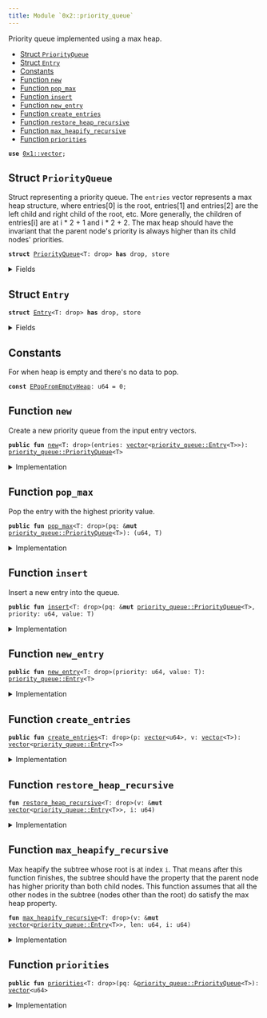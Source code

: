 ```yaml
---
title: Module `0x2::priority_queue`
---
```


Priority queue implemented using a max heap.


-  [Struct `PriorityQueue`](#0x2_priority_queue_PriorityQueue)
-  [Struct `Entry`](#0x2_priority_queue_Entry)
-  [Constants](#@Constants_0)
-  [Function `new`](#0x2_priority_queue_new)
-  [Function `pop_max`](#0x2_priority_queue_pop_max)
-  [Function `insert`](#0x2_priority_queue_insert)
-  [Function `new_entry`](#0x2_priority_queue_new_entry)
-  [Function `create_entries`](#0x2_priority_queue_create_entries)
-  [Function `restore_heap_recursive`](#0x2_priority_queue_restore_heap_recursive)
-  [Function `max_heapify_recursive`](#0x2_priority_queue_max_heapify_recursive)
-  [Function `priorities`](#0x2_priority_queue_priorities)


<pre><code><b>use</b> <a href="../move-stdlib/vector.md#0x1_vector">0x1::vector</a>;
</code></pre>



<a name="0x2_priority_queue_PriorityQueue"></a>

## Struct `PriorityQueue`

Struct representing a priority queue. The <code>entries</code> vector represents a max
heap structure, where entries[0] is the root, entries[1] and entries[2] are the
left child and right child of the root, etc. More generally, the children of
entries[i] are at i * 2 + 1 and i * 2 + 2. The max heap should have the invariant
that the parent node's priority is always higher than its child nodes' priorities.


<pre><code><b>struct</b> <a href="../sui-framework/priority_queue.md#0x2_priority_queue_PriorityQueue">PriorityQueue</a>&lt;T: drop&gt; <b>has</b> drop, store
</code></pre>



<details>
<summary>Fields</summary>


<dl>
<dt>
<code>entries: <a href="../move-stdlib/vector.md#0x1_vector">vector</a>&lt;<a href="../sui-framework/priority_queue.md#0x2_priority_queue_Entry">priority_queue::Entry</a>&lt;T&gt;&gt;</code>
</dt>
<dd>

</dd>
</dl>


</details>

<a name="0x2_priority_queue_Entry"></a>

## Struct `Entry`



<pre><code><b>struct</b> <a href="../sui-framework/priority_queue.md#0x2_priority_queue_Entry">Entry</a>&lt;T: drop&gt; <b>has</b> drop, store
</code></pre>



<details>
<summary>Fields</summary>


<dl>
<dt>
<code>priority: u64</code>
</dt>
<dd>

</dd>
<dt>
<code>value: T</code>
</dt>
<dd>

</dd>
</dl>


</details>

<a name="@Constants_0"></a>

## Constants


<a name="0x2_priority_queue_EPopFromEmptyHeap"></a>

For when heap is empty and there's no data to pop.


<pre><code><b>const</b> <a href="../sui-framework/priority_queue.md#0x2_priority_queue_EPopFromEmptyHeap">EPopFromEmptyHeap</a>: u64 = 0;
</code></pre>



<a name="0x2_priority_queue_new"></a>

## Function `new`

Create a new priority queue from the input entry vectors.


<pre><code><b>public</b> <b>fun</b> <a href="../sui-framework/priority_queue.md#0x2_priority_queue_new">new</a>&lt;T: drop&gt;(entries: <a href="../move-stdlib/vector.md#0x1_vector">vector</a>&lt;<a href="../sui-framework/priority_queue.md#0x2_priority_queue_Entry">priority_queue::Entry</a>&lt;T&gt;&gt;): <a href="../sui-framework/priority_queue.md#0x2_priority_queue_PriorityQueue">priority_queue::PriorityQueue</a>&lt;T&gt;
</code></pre>



<details>
<summary>Implementation</summary>


<pre><code><b>public</b> <b>fun</b> <a href="../sui-framework/priority_queue.md#0x2_priority_queue_new">new</a>&lt;T: drop&gt;(<b>mut</b> entries: <a href="../move-stdlib/vector.md#0x1_vector">vector</a>&lt;<a href="../sui-framework/priority_queue.md#0x2_priority_queue_Entry">Entry</a>&lt;T&gt;&gt;) : <a href="../sui-framework/priority_queue.md#0x2_priority_queue_PriorityQueue">PriorityQueue</a>&lt;T&gt; {
    <b>let</b> len = entries.length();
    <b>let</b> <b>mut</b> i = len / 2;
    // Max heapify from the first node that is a parent (node at len / 2).
    <b>while</b> (i &gt; 0) {
        i = i - 1;
        <a href="../sui-framework/priority_queue.md#0x2_priority_queue_max_heapify_recursive">max_heapify_recursive</a>(&<b>mut</b> entries, len, i);
    };
    <a href="../sui-framework/priority_queue.md#0x2_priority_queue_PriorityQueue">PriorityQueue</a> { entries }
}
</code></pre>



</details>

<a name="0x2_priority_queue_pop_max"></a>

## Function `pop_max`

Pop the entry with the highest priority value.


<pre><code><b>public</b> <b>fun</b> <a href="../sui-framework/priority_queue.md#0x2_priority_queue_pop_max">pop_max</a>&lt;T: drop&gt;(pq: &<b>mut</b> <a href="../sui-framework/priority_queue.md#0x2_priority_queue_PriorityQueue">priority_queue::PriorityQueue</a>&lt;T&gt;): (u64, T)
</code></pre>



<details>
<summary>Implementation</summary>


<pre><code><b>public</b> <b>fun</b> <a href="../sui-framework/priority_queue.md#0x2_priority_queue_pop_max">pop_max</a>&lt;T: drop&gt;(pq: &<b>mut</b> <a href="../sui-framework/priority_queue.md#0x2_priority_queue_PriorityQueue">PriorityQueue</a>&lt;T&gt;) : (u64, T) {
    <b>let</b> len = pq.entries.length();
    <b>assert</b>!(len &gt; 0, <a href="../sui-framework/priority_queue.md#0x2_priority_queue_EPopFromEmptyHeap">EPopFromEmptyHeap</a>);
    // Swap the max element <b>with</b> the last element in the entries and remove the max element.
    <b>let</b> <a href="../sui-framework/priority_queue.md#0x2_priority_queue_Entry">Entry</a> { priority, value } = pq.entries.swap_remove(0);
    // Now the max heap property <b>has</b> been violated at the root node, but nowhere <b>else</b>
    // so we call max heapify on the root node.
    <a href="../sui-framework/priority_queue.md#0x2_priority_queue_max_heapify_recursive">max_heapify_recursive</a>(&<b>mut</b> pq.entries, len - 1, 0);
    (priority, value)
}
</code></pre>



</details>

<a name="0x2_priority_queue_insert"></a>

## Function `insert`

Insert a new entry into the queue.


<pre><code><b>public</b> <b>fun</b> <a href="../sui-framework/priority_queue.md#0x2_priority_queue_insert">insert</a>&lt;T: drop&gt;(pq: &<b>mut</b> <a href="../sui-framework/priority_queue.md#0x2_priority_queue_PriorityQueue">priority_queue::PriorityQueue</a>&lt;T&gt;, priority: u64, value: T)
</code></pre>



<details>
<summary>Implementation</summary>


<pre><code><b>public</b> <b>fun</b> <a href="../sui-framework/priority_queue.md#0x2_priority_queue_insert">insert</a>&lt;T: drop&gt;(pq: &<b>mut</b> <a href="../sui-framework/priority_queue.md#0x2_priority_queue_PriorityQueue">PriorityQueue</a>&lt;T&gt;, priority: u64, value: T) {
    pq.entries.push_back(<a href="../sui-framework/priority_queue.md#0x2_priority_queue_Entry">Entry</a> { priority, value});
    <b>let</b> index = pq.entries.length() - 1;
    <a href="../sui-framework/priority_queue.md#0x2_priority_queue_restore_heap_recursive">restore_heap_recursive</a>(&<b>mut</b> pq.entries, index);
}
</code></pre>



</details>

<a name="0x2_priority_queue_new_entry"></a>

## Function `new_entry`



<pre><code><b>public</b> <b>fun</b> <a href="../sui-framework/priority_queue.md#0x2_priority_queue_new_entry">new_entry</a>&lt;T: drop&gt;(priority: u64, value: T): <a href="../sui-framework/priority_queue.md#0x2_priority_queue_Entry">priority_queue::Entry</a>&lt;T&gt;
</code></pre>



<details>
<summary>Implementation</summary>


<pre><code><b>public</b> <b>fun</b> <a href="../sui-framework/priority_queue.md#0x2_priority_queue_new_entry">new_entry</a>&lt;T: drop&gt;(priority: u64, value: T): <a href="../sui-framework/priority_queue.md#0x2_priority_queue_Entry">Entry</a>&lt;T&gt; {
    <a href="../sui-framework/priority_queue.md#0x2_priority_queue_Entry">Entry</a> { priority, value }
}
</code></pre>



</details>

<a name="0x2_priority_queue_create_entries"></a>

## Function `create_entries`



<pre><code><b>public</b> <b>fun</b> <a href="../sui-framework/priority_queue.md#0x2_priority_queue_create_entries">create_entries</a>&lt;T: drop&gt;(p: <a href="../move-stdlib/vector.md#0x1_vector">vector</a>&lt;u64&gt;, v: <a href="../move-stdlib/vector.md#0x1_vector">vector</a>&lt;T&gt;): <a href="../move-stdlib/vector.md#0x1_vector">vector</a>&lt;<a href="../sui-framework/priority_queue.md#0x2_priority_queue_Entry">priority_queue::Entry</a>&lt;T&gt;&gt;
</code></pre>



<details>
<summary>Implementation</summary>


<pre><code><b>public</b> <b>fun</b> <a href="../sui-framework/priority_queue.md#0x2_priority_queue_create_entries">create_entries</a>&lt;T: drop&gt;(<b>mut</b> p: <a href="../move-stdlib/vector.md#0x1_vector">vector</a>&lt;u64&gt;, <b>mut</b> v: <a href="../move-stdlib/vector.md#0x1_vector">vector</a>&lt;T&gt;): <a href="../move-stdlib/vector.md#0x1_vector">vector</a>&lt;<a href="../sui-framework/priority_queue.md#0x2_priority_queue_Entry">Entry</a>&lt;T&gt;&gt; {
    <b>let</b> len = p.length();
    <b>assert</b>!(v.length() == len);
    <b>let</b> <b>mut</b> res = <a href="../move-stdlib/vector.md#0x1_vector">vector</a>[];
    <b>let</b> <b>mut</b> i = 0;
    <b>while</b> (i &lt; len) {
        <b>let</b> priority = p.remove(0);
        <b>let</b> value = v.remove(0);
        res.push_back(<a href="../sui-framework/priority_queue.md#0x2_priority_queue_Entry">Entry</a> { priority, value });
        i = i + 1;
    };
    res
}
</code></pre>



</details>

<a name="0x2_priority_queue_restore_heap_recursive"></a>

## Function `restore_heap_recursive`



<pre><code><b>fun</b> <a href="../sui-framework/priority_queue.md#0x2_priority_queue_restore_heap_recursive">restore_heap_recursive</a>&lt;T: drop&gt;(v: &<b>mut</b> <a href="../move-stdlib/vector.md#0x1_vector">vector</a>&lt;<a href="../sui-framework/priority_queue.md#0x2_priority_queue_Entry">priority_queue::Entry</a>&lt;T&gt;&gt;, i: u64)
</code></pre>



<details>
<summary>Implementation</summary>


<pre><code><b>fun</b> <a href="../sui-framework/priority_queue.md#0x2_priority_queue_restore_heap_recursive">restore_heap_recursive</a>&lt;T: drop&gt;(v: &<b>mut</b> <a href="../move-stdlib/vector.md#0x1_vector">vector</a>&lt;<a href="../sui-framework/priority_queue.md#0x2_priority_queue_Entry">Entry</a>&lt;T&gt;&gt;, i: u64) {
    <b>if</b> (i == 0) {
        <b>return</b>
    };
    <b>let</b> parent = (i - 1) / 2;

    // If new elem is greater than its parent, swap them and recursively
    // do the restoration upwards.
    <b>if</b> (*&v[i].priority &gt; *&v[parent].priority) {
        v.swap(i, parent);
        <a href="../sui-framework/priority_queue.md#0x2_priority_queue_restore_heap_recursive">restore_heap_recursive</a>(v, parent);
    }
}
</code></pre>



</details>

<a name="0x2_priority_queue_max_heapify_recursive"></a>

## Function `max_heapify_recursive`

Max heapify the subtree whose root is at index <code>i</code>. That means after this function
finishes, the subtree should have the property that the parent node has higher priority
than both child nodes.
This function assumes that all the other nodes in the subtree (nodes other than the root)
do satisfy the max heap property.


<pre><code><b>fun</b> <a href="../sui-framework/priority_queue.md#0x2_priority_queue_max_heapify_recursive">max_heapify_recursive</a>&lt;T: drop&gt;(v: &<b>mut</b> <a href="../move-stdlib/vector.md#0x1_vector">vector</a>&lt;<a href="../sui-framework/priority_queue.md#0x2_priority_queue_Entry">priority_queue::Entry</a>&lt;T&gt;&gt;, len: u64, i: u64)
</code></pre>



<details>
<summary>Implementation</summary>


<pre><code><b>fun</b> <a href="../sui-framework/priority_queue.md#0x2_priority_queue_max_heapify_recursive">max_heapify_recursive</a>&lt;T: drop&gt;(v: &<b>mut</b> <a href="../move-stdlib/vector.md#0x1_vector">vector</a>&lt;<a href="../sui-framework/priority_queue.md#0x2_priority_queue_Entry">Entry</a>&lt;T&gt;&gt;, len: u64, i: u64) {
    <b>if</b> (len == 0) {
        <b>return</b>
    };
    <b>assert</b>!(i &lt; len);
    <b>let</b> left = i * 2 + 1;
    <b>let</b> right = left + 1;
    <b>let</b> <b>mut</b> max = i;
    // Find the node <b>with</b> highest priority among node `i` and its two children.
    <b>if</b> (left &lt; len && *&v[left].priority &gt; *&v[max].priority) {
        max = left;
    };
    <b>if</b> (right &lt; len && *&v[right].priority &gt; *&v[max].priority) {
        max = right;
    };
    // If the parent node (node `i`) doesn't have the highest priority, we swap the parent <b>with</b> the
    // max priority node.
    <b>if</b> (max != i) {
        v.swap(max, i);
        // After the swap, we have restored the property at node `i` but now the max heap property
        // may be violated at node `max` since this node now <b>has</b> a new value. So we need <b>to</b> now
        // max heapify the subtree rooted at node `max`.
        <a href="../sui-framework/priority_queue.md#0x2_priority_queue_max_heapify_recursive">max_heapify_recursive</a>(v, len, max);
    }
}
</code></pre>



</details>

<a name="0x2_priority_queue_priorities"></a>

## Function `priorities`



<pre><code><b>public</b> <b>fun</b> <a href="../sui-framework/priority_queue.md#0x2_priority_queue_priorities">priorities</a>&lt;T: drop&gt;(pq: &<a href="../sui-framework/priority_queue.md#0x2_priority_queue_PriorityQueue">priority_queue::PriorityQueue</a>&lt;T&gt;): <a href="../move-stdlib/vector.md#0x1_vector">vector</a>&lt;u64&gt;
</code></pre>



<details>
<summary>Implementation</summary>


<pre><code><b>public</b> <b>fun</b> <a href="../sui-framework/priority_queue.md#0x2_priority_queue_priorities">priorities</a>&lt;T: drop&gt;(pq: &<a href="../sui-framework/priority_queue.md#0x2_priority_queue_PriorityQueue">PriorityQueue</a>&lt;T&gt;): <a href="../move-stdlib/vector.md#0x1_vector">vector</a>&lt;u64&gt; {
    <b>let</b> <b>mut</b> res = <a href="../move-stdlib/vector.md#0x1_vector">vector</a>[];
    <b>let</b> <b>mut</b> i = 0;
    <b>while</b> (i &lt; pq.entries.length()) {
        res.push_back(pq.entries[i].priority);
        i = i +1;
    };
    res
}
</code></pre>



</details>
